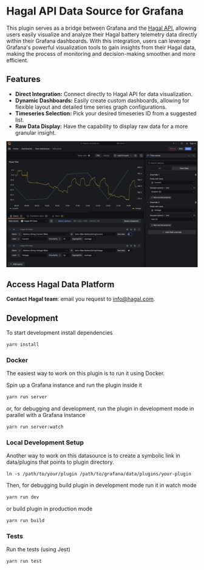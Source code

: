 # Hagal API Data Source for Grafana

This plugin serves as a bridge between Grafana and the [Hagal API](https://api.hagal.com/api/v1), allowing users easily visualize and analyze their Hagal battery telemetry data directly within their Grafana dashboards. With this integration, users can leverage Grafana's powerful visualization tools to gain insights from their Hagal data, making the process of monitoring and decision-making smoother and more efficient.

## Features
- **Direct Integration:** Connect directly to  Hagal API for data visualization.
- **Dynamic Dashboards:** Easily create custom dashboards, allowing for flexible layout and detailed time series graph configurations.
- **Timeseries Selection:** Pick your desired timeseries ID from a suggested list.
- **Raw Data Display:** Have the capability to display raw data for a more granular insight.

![Select Timeseries](https://raw.githubusercontent.com/hagaltech/hagal-grafana-datasource/main/images/readme/hagal-api-datasource-editor-mode.png)

## Access Hagal Data Platform

**Contact Hagal team**: email you request to info@hagal.com.

## Development
To start development install dependencies

   ```bash
   yarn install
   ```

### Docker
The easiest way to work on this plugin is to run it using Docker.

Spin up a Grafana instance and run the plugin inside it

   ```bash
   yarn run server
   ```
or, for debugging and development, run the plugin in development mode in parallel with a Grafana instance

   ```bash
   yarn run server:watch
   ```

### Local Development Setup
Another way to work on this datasource is to create a symbolic link in data/plugins that points to plugin directory.
```
ln -s /path/to/your/plugin /path/to/grafana/data/plugins/your-plugin
```

Then, for debugging build plugin in development mode run it in watch mode

   ```bash
   yarn run dev
   ```

or build plugin in production mode

   ```bash
   yarn run build
   ```


### Tests
Run the tests (using Jest)

   ```bash
   yarn run test
   ```
